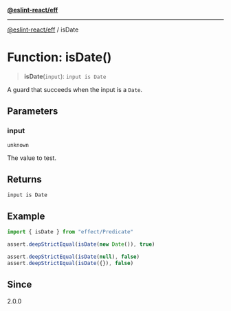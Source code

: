 [**@eslint-react/eff**](../README.md)

***

[@eslint-react/eff](../README.md) / isDate

# Function: isDate()

> **isDate**(`input`): `input is Date`

A guard that succeeds when the input is a `Date`.

## Parameters

### input

`unknown`

The value to test.

## Returns

`input is Date`

## Example

```ts
import { isDate } from "effect/Predicate"

assert.deepStrictEqual(isDate(new Date()), true)

assert.deepStrictEqual(isDate(null), false)
assert.deepStrictEqual(isDate({}), false)
```

## Since

2.0.0
